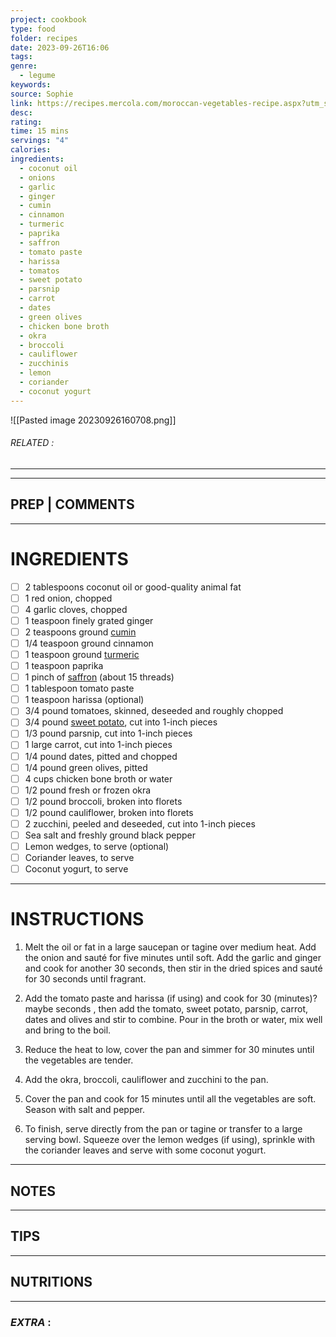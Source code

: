 ```yaml
---
project: cookbook
type: food
folder: recipes
date: 2023-09-26T16:06
tags: 
genre:
  - legume
keywords: 
source: Sophie
link: https://recipes.mercola.com/moroccan-vegetables-recipe.aspx?utm_source=dnl&utm_medium=email&utm_content=art2&utm_campaign=20180128Z1_dnl_v2_28&et_cid=DM187290&et_rid=197915139
desc: 
rating: 
time: 15 mins
servings: "4"
calories: 
ingredients:
  - coconut oil
  - onions
  - garlic
  - ginger
  - cumin
  - cinnamon
  - turmeric
  - paprika
  - saffron
  - tomato paste
  - harissa
  - tomatos
  - sweet potato
  - parsnip
  - carrot
  - dates
  - green olives
  - chicken bone broth
  - okra
  - broccoli
  - cauliflower
  - zucchinis
  - lemon
  - coriander
  - coconut yogurt
---
```


![[Pasted image 20230926160708.png]]
###### *RELATED* : 
---


---
## PREP | COMMENTS



---
# INGREDIENTS

- [ ] 2 tablespoons coconut oil or good-quality animal fat 
- [ ] 1 red onion, chopped 
- [ ] 4 garlic cloves, chopped 
- [ ] 1 teaspoon finely grated ginger 
- [ ] 2 teaspoons ground [cumin](https://articles.mercola.com/herbs-spices/cumin.aspx)
- [ ] 1/4 teaspoon ground cinnamon 
- [ ] 1 teaspoon ground [turmeric](https://articles.mercola.com/herbs-spices/turmeric.aspx)
- [ ] 1 teaspoon paprika 
- [ ] 1 pinch of [saffron](http://foodfacts.mercola.com/saffron.html) (about 15 threads)
- [ ] 1 tablespoon tomato paste 
- [ ] 1 teaspoon harissa (optional) 
- [ ] 3/4 pound tomatoes, skinned, deseeded and roughly chopped 
- [ ] 3/4 pound [sweet potato](https://articles.mercola.com/sweet-potato.aspx), cut into 1-inch pieces 
- [ ] 1/3 pound parsnip, cut into 1-inch pieces 
- [ ] 1 large carrot, cut into 1-inch pieces 
- [ ] 1/4 pound dates, pitted and chopped 
- [ ] 1/4 pound green olives, pitted 
- [ ] 4 cups chicken bone broth or water 
- [ ] 1/2 pound fresh or frozen okra 
- [ ] 1/2 pound broccoli, broken into florets 
- [ ] 1/2 pound cauliflower, broken into florets 
- [ ] 2 zucchini, peeled and deseeded, cut into 1-inch pieces 
- [ ] Sea salt and freshly ground black pepper 
- [ ] Lemon wedges, to serve (optional)
- [ ] Coriander leaves, to serve 
- [ ] Coconut yogurt, to serve

---
# INSTRUCTIONS

1. Melt the oil or fat in a large saucepan or tagine over medium heat. Add the onion and sauté for five minutes until soft. Add the garlic and ginger and cook for another 30 seconds, then stir in the dried spices and sauté for 30 seconds until fragrant.
    
2. Add the tomato paste and harissa (if using) and cook for 30 (minutes)? maybe seconds , then add the tomato, sweet potato, parsnip, carrot, dates and olives and stir to combine. Pour in the broth or water, mix well and bring to the boil.
    
3. Reduce the heat to low, cover the pan and simmer for 30 minutes until the vegetables are tender.
    
4. Add the okra, broccoli, cauliflower and zucchini to the pan.
    
5. Cover the pan and cook for 15 minutes until all the vegetables are soft. Season with salt and pepper.
    
6. To finish, serve directly from the pan or tagine or transfer to a large serving bowl. Squeeze over the lemon wedges (if using), sprinkle with the coriander leaves and serve with some coconut yogurt.

---
## NOTES



---
## TIPS



---
## NUTRITIONS



---
### *EXTRA* :




